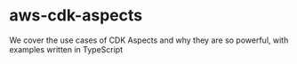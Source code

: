 # aws-cdk-aspects
We cover the use cases of CDK Aspects and why they are so powerful, with examples written in TypeScript
